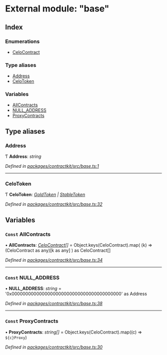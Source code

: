 # External module: "base"

## Index

### Enumerations

* [CeloContract](../enums/_base_.celocontract.md)

### Type aliases

* [Address](_base_.md#address)
* [CeloToken](_base_.md#celotoken)

### Variables

* [AllContracts](_base_.md#const-allcontracts)
* [NULL_ADDRESS](_base_.md#const-null_address)
* [ProxyContracts](_base_.md#const-proxycontracts)

## Type aliases

###  Address

Ƭ **Address**: *string*

*Defined in [packages/contractkit/src/base.ts:1](https://github.com/celo-org/celo-monorepo/blob/master/packages/contractkit/src/base.ts#L1)*

___

###  CeloToken

Ƭ **CeloToken**: *[GoldToken](../enums/_base_.celocontract.md#goldtoken) | [StableToken](../enums/_base_.celocontract.md#stabletoken)*

*Defined in [packages/contractkit/src/base.ts:32](https://github.com/celo-org/celo-monorepo/blob/master/packages/contractkit/src/base.ts#L32)*

## Variables

### `Const` AllContracts

• **AllContracts**: *[CeloContract](../enums/_base_.celocontract.md)[]* = Object.keys(CeloContract).map(
  (k) => (CeloContract as any)[k as any]
) as CeloContract[]

*Defined in [packages/contractkit/src/base.ts:34](https://github.com/celo-org/celo-monorepo/blob/master/packages/contractkit/src/base.ts#L34)*

___

### `Const` NULL_ADDRESS

• **NULL_ADDRESS**: *string* = '0x0000000000000000000000000000000000000000' as Address

*Defined in [packages/contractkit/src/base.ts:38](https://github.com/celo-org/celo-monorepo/blob/master/packages/contractkit/src/base.ts#L38)*

___

### `Const` ProxyContracts

• **ProxyContracts**: *string[]* = Object.keys(CeloContract).map((c) => `${c}Proxy`)

*Defined in [packages/contractkit/src/base.ts:30](https://github.com/celo-org/celo-monorepo/blob/master/packages/contractkit/src/base.ts#L30)*
